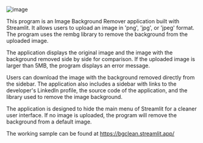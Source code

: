 ![image](https://github.com/kamranferoz/bgRemoval/assets/34434270/44b385d5-79e6-4c89-baef-06657625b6ba)


This program is an Image Background Remover application built with Streamlit. It allows users to upload an image in 'png', 'jpg', or 'jpeg' format. The program uses the rembg library to remove the background from the uploaded image.

The application displays the original image and the image with the background removed side by side for comparison. If the uploaded image is larger than 5MB, the program displays an error message.

Users can download the image with the background removed directly from the sidebar. The application also includes a sidebar with links to the developer's LinkedIn profile, the source code of the application, and the library used to remove the image background.

The application is designed to hide the main menu of Streamlit for a cleaner user interface. If no image is uploaded, the program will remove the background from a default image.

The working sample can be found at https://bgclean.streamlit.app/
